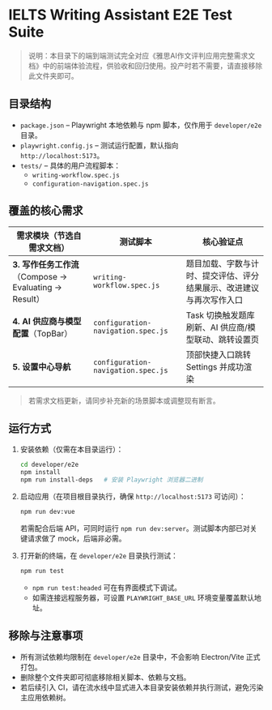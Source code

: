 # IELTS Writing Assistant E2E Test Suite

> 说明：本目录下的端到端测试完全对应《雅思AI作文评判应用完整需求文档》中的前端体验流程，供验收和回归使用。投产时若不需要，请直接移除此文件夹即可。

## 目录结构

- `package.json` – Playwright 本地依赖与 npm 脚本，仅作用于 `developer/e2e` 目录。
- `playwright.config.js` – 测试运行配置，默认指向 `http://localhost:5173`。
- `tests/` – 具体的用户流程脚本：
  - `writing-workflow.spec.js`
  - `configuration-navigation.spec.js`

## 覆盖的核心需求

| 需求模块（节选自需求文档） | 测试脚本 | 核心验证点 |
| --- | --- | --- |
| **3. 写作任务工作流**（Compose → Evaluating → Result） | `writing-workflow.spec.js` | 题目加载、字数与计时、提交评估、评分结果展示、改进建议与再次写作入口 |
| **4. AI 供应商与模型配置**（TopBar） | `configuration-navigation.spec.js` | Task 切换触发题库刷新、AI 供应商/模型联动、跳转设置页 |
| **5. 设置中心导航** | `configuration-navigation.spec.js` | 顶部快捷入口跳转 Settings 并成功渲染 |

> 若需求文档更新，请同步补充新的场景脚本或调整现有断言。

## 运行方式

1. 安装依赖（仅需在本目录运行）：

   ```bash
   cd developer/e2e
   npm install
   npm run install-deps   # 安装 Playwright 浏览器二进制
   ```

2. 启动应用（在项目根目录执行，确保 `http://localhost:5173` 可访问）：

   ```bash
   npm run dev:vue
   ```

   若需配合后端 API，可同时运行 `npm run dev:server`。测试脚本内部已对关键请求做了 mock，后端非必需。

3. 打开新的终端，在 `developer/e2e` 目录执行测试：

   ```bash
   npm run test
   ```

   - `npm run test:headed` 可在有界面模式下调试。
   - 如需连接远程服务器，可设置 `PLAYWRIGHT_BASE_URL` 环境变量覆盖默认地址。

## 移除与注意事项

- 所有测试依赖均限制在 `developer/e2e` 目录中，不会影响 Electron/Vite 正式打包。
- 删除整个文件夹即可彻底移除相关脚本、依赖与文档。
- 若后续引入 CI，请在流水线中显式进入本目录安装依赖并执行测试，避免污染主应用依赖树。
